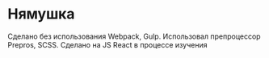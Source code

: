 # Нямушка
Сделано без использования Webpack, Gulp. Использовал препроцессор Prepros, SCSS.
Сделано на JS
React в процессе изучения
